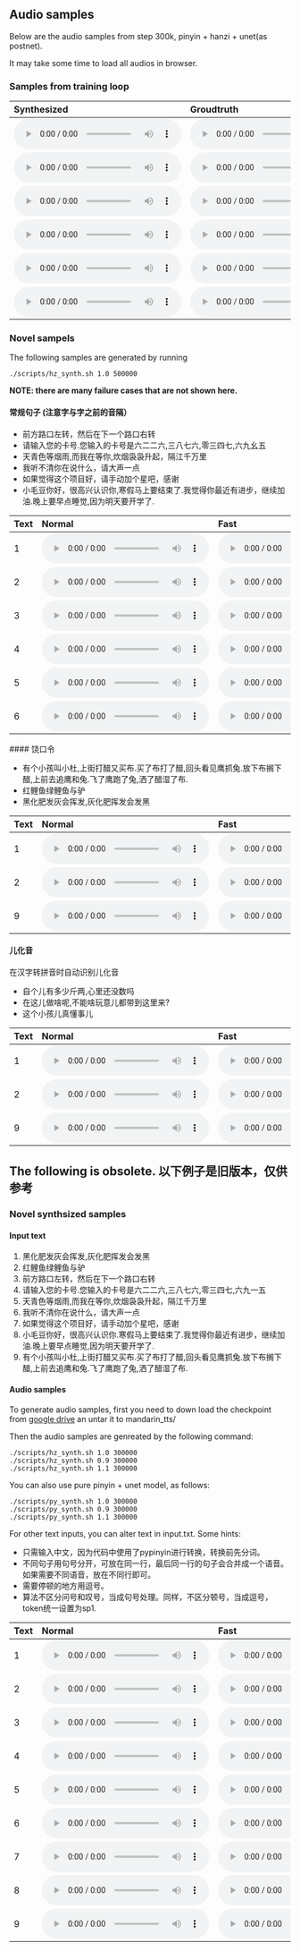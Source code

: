 


## Audio samples

Below are the audio samples from step 300k, pinyin + hanzi + unet(as postnet). 

It may take some time to load all audios in browser. 

### Samples from training loop


<table>
   <thead>
      <tr>
         <th style="text-align: left">Synthesized</th>
         <th style="text-align: left">Groudtruth</th>
      </tr>
   </thead>
   <tbody>
      <tr>
         <td><audio controls="controls">
          <source src="./data/step_300000_0_postnet_waveglow.wav" autoplay="">
        </audio>
        </td>
         <td><audio controls="controls">
          <source src="./data/step_300000_0_ground-truth_waveglow.wav" autoplay="">
        </audio></td>
      </tr>
      <tr>
         <td><audio controls="controls">
          <source src="./data/step_300000_1_postnet_waveglow.wav" autoplay="">
        </audio>
        </td>
         <td><audio controls="controls">
          <source src="./data/step_300000_1_ground-truth_waveglow.wav" autoplay="">
        </audio></td>
      </tr>
     <tr>
         <td><audio controls="controls">
          <source src="./data/step_300000_2_postnet_waveglow.wav" autoplay="">
        </audio>
        </td>
         <td><audio controls="controls">
          <source src="./data/step_300000_2_ground-truth_waveglow.wav" autoplay="">
        </audio></td>
      </tr>
      <tr>
         <td><audio controls="controls">
          <source src="./data/step_300000_3_postnet_waveglow.wav" autoplay="">
        </audio>
        </td>
         <td><audio controls="controls">
          <source src="./data/step_300000_3_ground-truth_waveglow.wav" autoplay="">
        </audio></td>
      </tr>
      <tr>
         <td><audio controls="controls">
          <source src="./data/step_300000_4_postnet_waveglow.wav" autoplay="">
        </audio>
        </td>
         <td><audio controls="controls">
          <source src="./data/step_300000_4_ground-truth_waveglow.wav" autoplay="">
        </audio></td>
      </tr>
      <tr>
         <td><audio controls="controls">
          <source src="./data/step_300000_5_postnet_waveglow.wav" autoplay="">
        </audio>
        </td>
         <td><audio controls="controls">
          <source src="./data/step_300000_5_ground-truth_waveglow.wav" autoplay="">
        </audio></td>
      </tr>
   </tbody>
</table>
  


### Novel sampels

The following samples are generated by running
```
./scripts/hz_synth.sh 1.0 500000

```

<b> NOTE: there are many failure cases that are not shown here. </b>

#### 常规句子 (注意字与字之前的音隔）

- 前方路口左转，然后在下一个路口右转
- 请输入您的卡号.您输入的卡号是六二二六,三八七六,零三四七,六九幺五
- 天青色等烟雨,而我在等你,炊烟袅袅升起，隔江千万里
- 我听不清你在说什么，请大声一点
- 如果觉得这个项目好，请手动加个星吧，感谢
- 小毛豆你好，很高兴认识你,寒假马上要结束了.我觉得你最近有进步，继续加油.晚上要早点睡觉,因为明天要开学了.



<table>
   <thead>
      <tr>
         <th style="text-align: left">Text</th>
         <th style="text-align: left">Normal</th>
         <th style="text-align: left">Fast</th>
         <th style="text-align: left">slow</th>
      </tr>
   </thead>
   <tbody>
           <tr>
         <td>1
        </td>
         <td><audio controls="controls">
          <source src="./novel2/hz_1.0_500000_前方路口左转，然后在下一个路口右转.wav" autoplay="">
        </audio></td>
          <td><audio controls="controls">
          <source src="./novel2/hz_0.9_500000_前方路口左转，然后在下一个路口右转.wav" autoplay="">
        </audio></td>
          <td><audio controls="controls">
          <source src="./novel2/hz_1.1_500000_前方路口左转，然后在下一个路口右转.wav" autoplay="">
        </audio></td>
      </tr>
         <tr>
         <td>2
        </td>
         <td><audio controls="controls">
          <source src="./novel2/hz_1.0_500000_请输入您的卡号.您输入的卡号是六二二六,三八七六,零三四七,六九.wav" autoplay="">
        </audio></td>
          <td><audio controls="controls">
          <source src="./novel2/hz_0.9_500000_请输入您的卡号.您输入的卡号是六二二六,三八七六,零三四七,六九.wav" autoplay="">
        </audio></td>
          <td><audio controls="controls">
          <source src="./novel2/hz_1.1_500000_请输入您的卡号.您输入的卡号是六二二六,三八七六,零三四七,六九.wav" autoplay="">
        </audio></td>
      </tr>
         <tr>
         <td>3
        </td>
         <td><audio controls="controls">
          <source src="./novel2/hz_1.0_500000_天青色等烟雨,而我在等你,炊烟袅袅升起，隔江千万里.wav" autoplay="">
        </audio></td>
          <td><audio controls="controls">
          <source src="./novel2/hz_0.9_500000_天青色等烟雨,而我在等你,炊烟袅袅升起，隔江千万里.wav" autoplay="">
        </audio></td>
          <td><audio controls="controls">
          <source src="./novel2/hz_1.1_500000_天青色等烟雨,而我在等你,炊烟袅袅升起，隔江千万里.wav" autoplay="">
        </audio></td>
      </tr>
         <tr>
         <td>4
        </td>
         <td><audio controls="controls">
          <source src="./novel2/hz_1.0_500000_我听不清你在说什么，请大声一点.wav" autoplay="">
        </audio></td>
          <td><audio controls="controls">
          <source src="./novel2/hz_0.9_500000_我听不清你在说什么，请大声一点.wav" autoplay="">
        </audio></td>
          <td><audio controls="controls">
          <source src="./novel2/hz_1.1_500000_我听不清你在说什么，请大声一点.wav" autoplay="">
        </audio></td>
      </tr>
         <tr>
         <td>5
        </td>
         <td><audio controls="controls">
          <source src="./novel2/hz_1.0_500000_如果觉得这个项目好，请手动加个星吧，感谢.wav" autoplay="">
        </audio></td>
          <td><audio controls="controls">
          <source src="./novel2/hz_0.9_500000_如果觉得这个项目好，请手动加个星吧，感谢.wav" autoplay="">
        </audio></td>
          <td><audio controls="controls">
          <source src="./novel2/hz_1.1_500000_如果觉得这个项目好，请手动加个星吧，感谢.wav" autoplay="">
        </audio></td>
      </tr>
       <tr>
         <td>6
        </td>
         <td><audio controls="controls">
          <source src="./novel2/hz_1.0_500000_小毛豆你好，很高兴认识你.寒假马上要结束了.我觉得你最近有进步，.wav" autoplay="">
        </audio></td>
          <td><audio controls="controls">
          <source src="./novel2/hz_0.9_500000_小毛豆你好，很高兴认识你,寒假马上要结束了.我觉得你最近有进步，.wav" autoplay="">
        </audio></td>
          <td><audio controls="controls">
          <source src="./novel2/hz_1.1_500000_小毛豆你好，很高兴认识你.寒假马上要结束了.我觉得你最近有进步，.wav" autoplay="">
        </audio></td>
      </tr>

      
      
   </tbody>
</table>
#### 饶口令

- 有个小孩叫小杜,上街打醋又买布.买了布打了醋,回头看见鹰抓兔.放下布搁下醋,上前去追鹰和兔.飞了鹰跑了兔,洒了醋湿了布.
- 红鲤鱼绿鲤鱼与驴
- 黑化肥发灰会挥发,灰化肥挥发会发黑



<table>
   <thead>
      <tr>
         <th style="text-align: left">Text</th>
         <th style="text-align: left">Normal</th>
         <th style="text-align: left">Fast</th>
         <th style="text-align: left">slow</th>
      </tr>
   </thead>
   <tbody>
      <tr>
         <td>1
        </td>
         <td><audio controls="controls">
          <source src="./novel2/hz_1.0_500000_黑化肥发灰会挥发,灰化肥挥发会发黑.wav" autoplay="">
        </audio></td>
          <td><audio controls="controls">
          <source src="./novel2/hz_0.9_500000_黑化肥发灰会挥发,灰化肥挥发会发黑.wav" autoplay="">
        </audio></td>
          <td><audio controls="controls">
          <source src="./novel2/hz_1.1_500000_黑化肥发灰会挥发,灰化肥挥发会发黑.wav" autoplay="">
        </audio></td>
      </tr>
          <tr>
         <td>2
        </td>
         <td><audio controls="controls">
          <source src="./novel2/hz_1.0_500000_红鲤鱼绿鲤鱼与驴.wav" autoplay="">
        </audio></td>
          <td><audio controls="controls">
          <source src="./novel2/hz_0.9_500000_红鲤鱼绿鲤鱼与驴.wav" autoplay="">
        </audio></td>
          <td><audio controls="controls">
          <source src="./novel2/hz_1.1_500000_红鲤鱼绿鲤鱼与驴.wav" autoplay="">
        </audio></td>
      </tr>
       <tr>
      <td>9
        </td>
         <td><audio controls="controls">
          <source src="./novel2/hz_1.0_500000_有个小孩叫小杜,上街打醋又买布.买了布打了醋,回头看见鹰抓兔.放.wav" autoplay="">
        </audio></td>
          <td><audio controls="controls">
          <source src="./novel2/hz_0.9_500000_有个小孩叫小杜,上街打醋又买布.买了布打了醋,回头看见鹰抓兔.放.wav" autoplay="">
        </audio></td>
          <td><audio controls="controls">
          <source src="./novel2/hz_1.1_500000_有个小孩叫小杜,上街打醋又买布.买了布打了醋,回头看见鹰抓兔.放.wav" autoplay="">
        </audio></td>
      </tr>
      
      
   </tbody>
</table>


#### 儿化音 

在汉字转拼音时自动识别儿化音

- 自个儿有多少斤两,心里还没数吗
- 在这儿做啥呢,不能啥玩意儿都带到这里来?
- 这个小孩儿真懂事儿
<table>
   <thead>
      <tr>
         <th style="text-align: left">Text</th>
         <th style="text-align: left">Normal</th>
         <th style="text-align: left">Fast</th>
         <th style="text-align: left">slow</th>
      </tr>
   </thead>
   <tbody>
      <tr>
         <td>1
        </td>
         <td><audio controls="controls">
          <source src="./novel2/hz_1.0_500000_自个儿有多少斤两,心里还没数吗.wav" autoplay="">
        </audio></td>
          <td><audio controls="controls">
          <source src="./novel2/hz_0.9_500000_自个儿有多少斤两,心里还没数吗.wav" autoplay="">
        </audio></td>
          <td><audio controls="controls">
          <source src="./novel2/hz_1.1_500000_自个儿有多少斤两,心里还没数吗.wav" autoplay="">
        </audio></td>
      </tr>
          <tr>
         <td>2
        </td>
         <td><audio controls="controls">
          <source src="./novel2/hz_1.0_500000_在这儿做啥呢,不能啥玩意儿都带到这里来?.wav" autoplay="">
        </audio></td>
          <td><audio controls="controls">
          <source src="./novel2/hz_0.9_500000_在这儿做啥呢,不能啥玩意儿都带到这里来?.wav" autoplay="">
        </audio></td>
          <td><audio controls="controls">
          <source src="./novel2/hz_1.1_500000_在这儿做啥呢,不能啥玩意儿都带到这里来?.wav" autoplay="">
        </audio></td>
      </tr>
       <tr>
      <td>9
        </td>
         <td><audio controls="controls">
          <source src="./novel2/hz_1.0_500000_这个小孩儿真懂事儿.wav" autoplay="">
        </audio></td>
          <td><audio controls="controls">
          <source src="./novel2/hz_0.9_500000_这个小孩儿真懂事儿.wav" autoplay="">
        </audio></td>
          <td><audio controls="controls">
          <source src="./novel2/hz_1.1_500000_这个小孩儿真懂事儿.wav" autoplay="">
        </audio></td>
      </tr>
      
      
   </tbody>
</table>



## The following is obsolete. 以下例子是旧版本，仅供参考 

### Novel synthsized samples

#### Input text
1. 黑化肥发灰会挥发,灰化肥挥发会发黑
2. 红鲤鱼绿鲤鱼与驴
3. 前方路口左转，然后在下一个路口右转
4. 请输入您的卡号.您输入的卡号是六二二六,三八七六,零三四七,六九一五
5. 天青色等烟雨,而我在等你,炊烟袅袅升起，隔江千万里
6. 我听不清你在说什么，请大声一点
7. 如果觉得这个项目好，请手动加个星吧，感谢
8. 小毛豆你好，很高兴认识你.寒假马上要结束了.我觉得你最近有进步，继续加油.晚上要早点睡觉,因为明天要开学了.
9. 有个小孩叫小杜,上街打醋又买布.买了布打了醋,回头看见鹰抓兔.放下布搁下醋,上前去追鹰和兔.飞了鹰跑了兔,洒了醋湿了布.


#### Audio samples

To generate audio samples, first you need to down load the checkpoint from <a href="https://drive.google.com/file/d/11mBus5gn69_KwvNec9Zy9jjTs3LgHdx3/view?usp=sharing">google drive</a> an untar it to mandarin_tts/


Then the audio samples are genreated by the following command:
``` 
./scripts/hz_synth.sh 1.0 300000
./scripts/hz_synth.sh 0.9 300000 
./scripts/hz_synth.sh 1.1 300000 
```

You can also use pure pinyin + unet model, as follows:
``` 
./scripts/py_synth.sh 1.0 300000 
./scripts/py_synth.sh 0.9 300000 
./scripts/py_synth.sh 1.1 300000 
```


For other text inputs, you can alter text in input.txt. Some hints: 
- 只需输入中文，因为代码中使用了pypinyin进行转换，转换前先分词。 
- 不同句子用句号分开，可放在同一行，最后同一行的句子会合并成一个语音。如果需要不同语音，放在不同行即可。
- 需要停顿的地方用逗号。
- 算法不区分问号和叹号，当成句号处理。同样，不区分顿号，当成逗号，token统一设置为sp1. 


<table>
   <thead>
      <tr>
         <th style="text-align: left">Text</th>
         <th style="text-align: left">Normal</th>
         <th style="text-align: left">Fast</th>
         <th style="text-align: left">slow</th>
      </tr>
   </thead>
   <tbody>
      <tr>
         <td>1
        </td>
         <td><audio controls="controls">
          <source src="./novel/hz_1.0_300000_黑化肥发灰会挥发,灰化肥挥发会发黑.wav" autoplay="">
        </audio></td>
          <td><audio controls="controls">
          <source src="./novel/hz_0.9_300000_黑化肥发灰会挥发,灰化肥挥发会发黑.wav" autoplay="">
        </audio></td>
          <td><audio controls="controls">
          <source src="./novel/hz_1.1_300000_黑化肥发灰会挥发,灰化肥挥发会发黑.wav" autoplay="">
        </audio></td>
      </tr>
          <tr>
         <td>2
        </td>
         <td><audio controls="controls">
          <source src="./novel/hz_1.0_300000_红鲤鱼绿鲤鱼与驴.wav" autoplay="">
        </audio></td>
          <td><audio controls="controls">
          <source src="./novel/hz_0.9_300000_红鲤鱼绿鲤鱼与驴.wav" autoplay="">
        </audio></td>
          <td><audio controls="controls">
          <source src="./novel/hz_1.1_300000_红鲤鱼绿鲤鱼与驴.wav" autoplay="">
        </audio></td>
      </tr>
        <tr>
         <td>3
        </td>
         <td><audio controls="controls">
          <source src="./novel/hz_1.0_300000_前方路口左转，然后在下一个路口右转.wav" autoplay="">
        </audio></td>
          <td><audio controls="controls">
          <source src="./novel/hz_0.9_300000_前方路口左转，然后在下一个路口右转.wav" autoplay="">
        </audio></td>
          <td><audio controls="controls">
          <source src="./novel/hz_1.1_300000_前方路口左转，然后在下一个路口右转.wav" autoplay="">
        </audio></td>
      </tr>
         <tr>
         <td>4
        </td>
         <td><audio controls="controls">
          <source src="./novel/hz_1.0_300000_请输入您的卡号.您输入的卡号是六二二六,三八七六,零三四七,六九.wav" autoplay="">
        </audio></td>
          <td><audio controls="controls">
          <source src="./novel/hz_0.9_300000_请输入您的卡号.您输入的卡号是六二二六,三八七六,零三四七,六九.wav" autoplay="">
        </audio></td>
          <td><audio controls="controls">
          <source src="./novel/hz_1.1_300000_请输入您的卡号.您输入的卡号是六二二六,三八七六,零三四七,六九.wav" autoplay="">
        </audio></td>
      </tr>
         <tr>
         <td>5
        </td>
         <td><audio controls="controls">
          <source src="./novel/hz_1.0_300000_天青色等烟雨,而我在等你,炊烟袅袅升起，隔江千万里.wav" autoplay="">
        </audio></td>
          <td><audio controls="controls">
          <source src="./novel/hz_0.9_300000_天青色等烟雨,而我在等你,炊烟袅袅升起，隔江千万里.wav" autoplay="">
        </audio></td>
          <td><audio controls="controls">
          <source src="./novel/hz_1.1_300000_天青色等烟雨,而我在等你,炊烟袅袅升起，隔江千万里.wav" autoplay="">
        </audio></td>
      </tr>
         <tr>
         <td>6
        </td>
         <td><audio controls="controls">
          <source src="./novel/hz_1.0_300000_我听不清你在说什么，请大声一点.wav" autoplay="">
        </audio></td>
          <td><audio controls="controls">
          <source src="./novel/hz_0.9_300000_我听不清你在说什么，请大声一点.wav" autoplay="">
        </audio></td>
          <td><audio controls="controls">
          <source src="./novel/hz_1.1_300000_我听不清你在说什么，请大声一点.wav" autoplay="">
        </audio></td>
      </tr>
         <tr>
         <td>7
        </td>
         <td><audio controls="controls">
          <source src="./novel/hz_1.0_300000_如果觉得这个项目好，请手动加个星吧，感谢.wav" autoplay="">
        </audio></td>
          <td><audio controls="controls">
          <source src="./novel/hz_0.9_300000_如果觉得这个项目好，请手动加个星吧，感谢.wav" autoplay="">
        </audio></td>
          <td><audio controls="controls">
          <source src="./novel/hz_1.1_300000_如果觉得这个项目好，请手动加个星吧，感谢.wav" autoplay="">
        </audio></td>
      </tr>
       <tr>
         <td>8
        </td>
         <td><audio controls="controls">
          <source src="./novel/hz_1.0_300000_小毛豆你好，很高兴认识你.寒假马上要结束了.我觉得你最近有进步，.wav" autoplay="">
        </audio></td>
          <td><audio controls="controls">
          <source src="./novel/hz_0.9_300000_小毛豆你好，很高兴认识你.寒假马上要结束了.我觉得你最近有进步，.wav" autoplay="">
        </audio></td>
          <td><audio controls="controls">
          <source src="./novel/hz_1.1_300000_小毛豆你好，很高兴认识你.寒假马上要结束了.我觉得你最近有进步，.wav" autoplay="">
        </audio></td>
      </tr>
    <tr>
      <td>9
        </td>
         <td><audio controls="controls">
          <source src="./novel/hz_1.0_300000_有个小孩叫小杜,上街打醋又买布.买了布打了醋,回头看见鹰抓兔.放.wav" autoplay="">
        </audio></td>
          <td><audio controls="controls">
          <source src="./novel/hz_0.9_300000_有个小孩叫小杜,上街打醋又买布.买了布打了醋,回头看见鹰抓兔.放.wav" autoplay="">
        </audio></td>
          <td><audio controls="controls">
          <source src="./novel/hz_1.1_300000_有个小孩叫小杜,上街打醋又买布.买了布打了醋,回头看见鹰抓兔.放.wav" autoplay="">
        </audio></td>
      </tr>
      
      
   </tbody>
</table>
  
